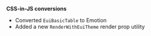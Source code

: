 **CSS-in-JS conversions**

- Converted `EuiBasicTable` to Emotion
- Added a new `RenderWithEuiTheme` render prop utility
